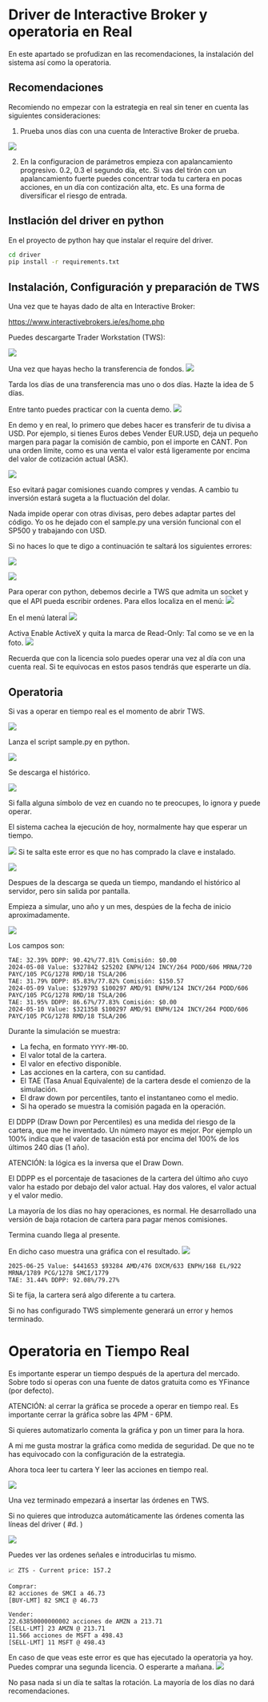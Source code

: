 # Driver de Interactive Broker y operatoria en Real

En este apartado se profudizan en las recomendaciones, la instalación del sistema así como la operatoria.

## Recomendaciones
Recomiendo no empezar con la estrategia en real sin tener en cuenta las siguientes consideraciones:
1. Prueba unos días con una cuenta de Interactive Broker de prueba.

![](assets/17509167880341.jpg)

2. En la configuracion de parámetros empieza con apalancamiento progresivo. 0.2, 0.3 el segundo día, etc. Si vas del tirón con un apalancamiento fuerte puedes concentrar toda tu cartera en pocas acciones, en un día con contización alta, etc. Es una forma de diversificar el riesgo de entrada.


## Instlación del driver en python

En el proyecto de python hay que instalar el require del driver.

```bash
cd driver
pip install -r requirements.txt
```

## Instalación, Configuración y preparación de TWS
Una vez que te hayas dado de alta en Interactive Broker:

https://www.interactivebrokers.ie/es/home.php

Puedes descargarte Trader Workstation (TWS):

![](assets/17509170261739.jpg)

Una vez que hayas hecho la transferencia de fondos.
![](assets/17509172813730.jpg)

Tarda los días de una transferencia mas uno o dos días. Hazte la idea de 5 días.

Entre tanto puedes practicar con la cuenta demo.
![](assets/17509167880341.jpg)

En demo y en real, lo primero que debes hacer es transferir de tu divisa a USD. Por ejemplo, si tienes Euros debes Vender EUR.USD, deja un pequeño margen para pagar la comisión de cambio, pon el importe en CANT. Pon una orden límite, como es una venta el valor está ligeramente por encima del valor de cotización actual (ASK).

![](assets/17509171782800.jpg)

Eso evitará pagar comisiones cuando compres y vendas. A cambio tu inversión estará sugeta a la fluctuación del dolar.

Nada impide operar con otras divisas, pero debes adaptar partes del código. Yo os he dejado con el sample.py una versión funcional con el SP500 y trabajando con USD.

Si no haces lo que te digo a continuación te saltará los siguientes errores:

![](assets/17509164696935.jpg)


![](assets/17509164796704.jpg)


Para operar con python, debemos decirle a TWS que admita un socket y que el API pueda escribir ordenes. Para ellos localiza en el menú:
![](assets/17509176182895.jpg)

En el menú lateral
![](assets/17509176406799.jpg)

Activa Enable ActiveX y quita la marca de Read-Only: Tal como se ve en la foto.
![](assets/17509164750042.jpg)

Recuerda que con la licencia solo puedes operar una vez al día con una cuenta real. Si te equivocas en estos pasos tendrás que esperarte un día.

## Operatoria 

Si vas a operar en tiempo real es el momento de abrir TWS.

![](assets/17509381835359.jpg)


Lanza el script sample.py en python.

![](assets/17509369677525.jpg)

Se descarga el histórico.

![](assets/17509369941522.jpg)

Si falla alguna símbolo de vez en cuando no te preocupes, lo ignora y puede operar.

El sistema cachea la ejecución de hoy, normalmente hay que esperar un tiempo.

![](assets/17509371008342.jpg)
Si te salta este error es que no has comprado la clave e instalado.

![](assets/17509371799146.jpg)

Despues de la descarga se queda un tiempo, mandando el histórico al servidor, pero sin salida por pantalla.

Empieza a simular, uno año y un mes, despúes de la fecha de inicio aproximadamente.

![](assets/17509372554061.jpg)

Los campos son:

```console
TAE: 32.39% DDPP: 90.42%/77.81% Comisión: $0.00
2024-05-08 Value: $327842 $25202 ENPH/124 INCY/264 PODD/606 MRNA/720 PAYC/105 PCG/1278 RMD/18 TSLA/206 
TAE: 31.79% DDPP: 85.83%/77.82% Comisión: $150.57
2024-05-09 Value: $329793 $100297 AMD/91 ENPH/124 INCY/264 PODD/606 PAYC/105 PCG/1278 RMD/18 TSLA/206 
TAE: 31.95% DDPP: 86.67%/77.83% Comisión: $0.00
2024-05-10 Value: $321358 $100297 AMD/91 ENPH/124 INCY/264 PODD/606 PAYC/105 PCG/1278 RMD/18 TSLA/206 
````

Durante la simulación se muestra:
- La fecha, en formato `YYYY-MM-DD`.
- El valor total de la cartera.
- El valor en efectivo disponible.
- Las acciones en la cartera, con su cantidad.
- El TAE (Tasa Anual Equivalente) de la cartera desde el comienzo de la simulación.
- El draw down por percentiles, tanto el instantaneo como el medio.
- Si ha operado se muestra la comisión pagada en la operación.

El DDPP (Draw Down por Percentiles) es una medida del riesgo de la cartera, que me he inventado. Un número mayor es mejor. Por ejemplo un 100% indica que el valor de tasación está por encima del 100% de los últimos 240 días (1 año).

ATENCIÓN: la lógica es la inversa que el Draw Down.

El DDPP es el porcentaje de tasaciones de la cartera del último año cuyo valor ha estado por debajo del valor actual.
Hay dos valores, el valor actual y el valor medio.

La mayoría de los días no hay operaciones, es normal. He desarrollado una versión de baja rotacion de cartera para pagar menos comisiones.

Termina cuando llega al presente.

En dicho caso muestra una gráfica con el resultado.
![](assets/17509377445878.jpg)

```console
2025-06-25 Value: $441653 $93284 AMD/476 DXCM/633 ENPH/168 EL/922 MRNA/1789 PCG/1278 SMCI/1779 
TAE: 31.44% DDPP: 92.08%/79.27%
```
Si te fija, la cartera será algo diferente a tu cartera. 

Si no has configurado TWS simplemente generará un error y hemos terminado.

# Operatoria en Tiempo Real

Es importante esperar un tiempo después de la apertura del mercado. Sobre todo si operas con una fuente de datos gratuita como es YFinance (por defecto). 

ATENCIÓN: al cerrar la gráfica se procede a operar en tiempo real. Es importante cerrar la gráfica sobre las 4PM - 6PM.

Si quieres automatizarlo comenta la gráfica y pon un timer para la hora.

A mi me gusta mostrar la gráfica como medida de seguridad. De que no te has equivocado con la configuración de la estrategia.

Ahora toca leer tu cartera
Y leer las acciones en tiempo real.

![](assets/17509380812510.jpg)

Una vez terminado empezará a insertar las órdenes en TWS.

Si no quieres que introduzca automáticamente las órdenes comenta las líneas del driver ( #d. )

![](assets/17509382417745.jpg)

Puedes ver las ordenes señales e introducirlas tu mismo.

```console
📈 ZTS - Current price: 157.2

Comprar:
82 acciones de SMCI a 46.73
[BUY-LMT] 82 SMCI @ 46.73

Vender:
22.63850000000002 acciones de AMZN a 213.71
[SELL-LMT] 23 AMZN @ 213.71
11.566 acciones de MSFT a 498.43
[SELL-LMT] 11 MSFT @ 498.43
```

En caso de que veas este error es que has ejecutado la operatoria ya hoy. 
Puedes comprar una segunda licencia.
O esperarte a mañana.
![](assets/17509398429337.jpg)

No pasa nada si un día te saltas la rotación. La mayoría de los días no dará recomendaciones. 
